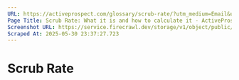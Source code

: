 ```yaml
---
URL: https://activeprospect.com/glossary/scrub-rate/?utm_medium=Email&utm_source=Website&utm_campaign=AP-Email-InsideCBM-September
Page Title: Scrub Rate: What it is and how to calculate it - ActiveProspect
Screenshot URL: https://service.firecrawl.dev/storage/v1/object/public/media/screenshot-5ac2f1d3-7dd9-4fb5-b0bb-96c26d3f7caa.png
Scraped At: 2025-05-30 23:37:27.723
---
```

# Scrub Rate



